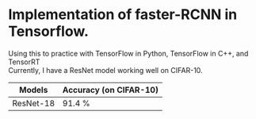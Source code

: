 Implementation of faster-RCNN in Tensorflow.
============================================

Using this to practice with TensorFlow in Python, TensorFlow in C++, and TensorRT   
Currently, I have a ResNet model working well on CIFAR-10. 

| Models    | Accuracy (on CIFAR-10) |
| --------- | ---------------------- |
| ResNet-18 | 91.4 % 		     |
